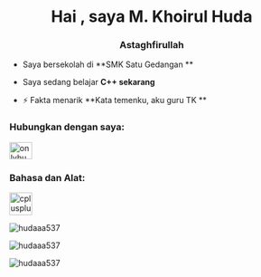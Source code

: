 <h1 align="center">Hai , saya M. Khoirul Huda</h1>
<h3 align="center">Astaghfirullah</h3>

- Saya bersekolah di **SMK Satu Gedangan **

- Saya sedang belajar **C++ sekarang**

- ⚡ Fakta menarik **Kata temenku, aku guru TK **

<h3 align="left">Hubungkan dengan saya:</h3>
<p align= "kiri">
<a href="https://instagram.com/onlyhudaa._" target="blank"><img align="center" src="https://raw.githubusercontent.com/rahuldkjain/github -profile-readme-generator/master/src/images/icons/Social/instagram.svg" alt="onlyhudaa._" height="30" width="40" /></a>
</p>

<h3 sejajar = "kiri">Bahasa dan Alat:</h3>
<p align="left"> <a href="https://www.w3schools.com/cpp/" target="_blank" rel="noreferrer"> <img src="https://raw.githubusercontent. com/devicons/devicon/master/icons/cplusplus/cplusplus-original.svg" alt="cplusplus" width="40" height="40"/> </a> </p>

<p><img align= "kiri" src="https://github-readme-stats.vercel.app/api/top-langs?username=hudaaa537&show_icons=true&locale=en&layout=compact" alt="hudaaa537" /></p>

<p>  <img align="center" src="https://github-readme-stats.vercel.app/api?username=hudaaa537&show_icons=true&locale=en" alt="hudaaa537" /></p>

<p><img align="center" src="https://github-readme-streak-stats.herokuapp.com/?user=hudaaa537&" alt="hudaaa537" /></p>
